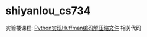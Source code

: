 shiyanlou_cs734
===============

实验楼课程: [Python实现Huffman编码解压缩文件](https://www.shiyanlou.com/courses/734) 相关代码
